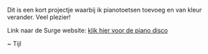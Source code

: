 Dit is een kort projectje waarbij ik pianotoetsen toevoeg en van kleur verander.
Veel plezier!

Link naar de Surge website:
[klik hier voor de piano disco](pianodisco.surge.sh)

~ Tijl

